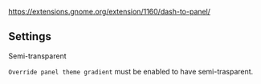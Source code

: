 https://extensions.gnome.org/extension/1160/dash-to-panel/

## Settings

Semi-transparent

`Override panel theme gradient` must be enabled to have semi-trasparent.
